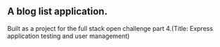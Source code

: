 ## A blog list application.
Built as a project for the full stack open challenge part 4.(Title: Express application testing and user management)